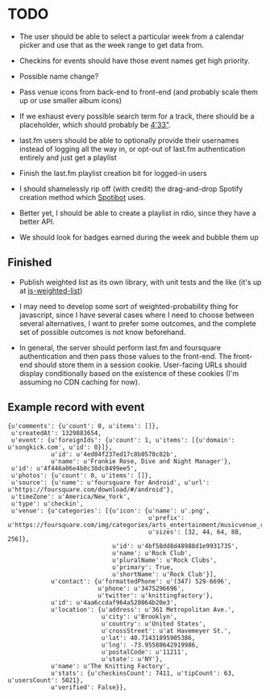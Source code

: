 TODO
====

* The user should be able to select a particular week from a calendar picker and use 
that as the week range to get data from.

* Checkins for events should have those event names get high priority.

* Possible name change?

* Pass venue icons from back-end to front-end (and probably scale them up or use 
smaller album icons)

* If we exhaust every possible search term for a track, there should be a placeholder,
which should probably be [4'33"][4-33].

* last.fm users should be able to optionally provide their usernames instead of logging 
all the way in, or opt-out of last.fm authentication entirely and just get a playlist

* Finish the last.fm playlist creation bit for logged-in users

* I should shamelessly rip off (with credit) the drag-and-drop Spotify creation method 
which [Spotibot][spotibot] uses.

* Better yet, I should be able to create a playlist in rdio, since they have a better 
API.

* We should look for badges earned during the week and bubble them up

Finished
--------

* Publish weighted list as its own library, with unit tests and the like
(it's up at [js-weighted-list][js-weighted-list])
* I may need to develop some sort of weighted-probability thing for javascript, since
I have several cases where I need to choose between several alternatives, I want to 
prefer some outcomes, and the complete set of possible outcomes is not know beforehand.

* In general, the server should perform last.fm and foursquare authentication and 
then pass those values to the front-end.  The front-end should store them in a 
session cookie.  User-facing URLs should display conditionally based on the existence 
of these cookies (I'm assuming no CDN caching for now).


Example record with event
-------------------------

    {u'comments': {u'count': 0, u'items': []},
     u'createdAt': 1329883654,
     u'event': {u'foreignIds': {u'count': 1, u'items': [{u'domain': u'songkick.com', u'id': 0}]},
                u'id': u'4ed84f237ed17c8b0570c82b',
                u'name': u'Frankie Rose, Dive and Night Manager'},
     u'id': u'4f446a06e4b0c38dc8499ee5',
     u'photos': {u'count': 0, u'items': []},
     u'source': {u'name': u'foursquare for Android', u'url': u'https://foursquare.com/download/#/android'},
     u'timeZone': u'America/New_York',
     u'type': u'checkin',
     u'venue': {u'categories': [{u'icon': {u'name': u'.png',
                                           u'prefix': u'https://foursquare.com/img/categories/arts_entertainment/musicvenue_rockclub_',
                                           u'sizes': [32, 44, 64, 88, 256]},
                                 u'id': u'4bf58dd8d48988d1e9931735',
                                 u'name': u'Rock Club',
                                 u'pluralName': u'Rock Clubs',
                                 u'primary': True,
                                 u'shortName': u'Rock Club'}],
                u'contact': {u'formattedPhone': u'(347) 529-6696',
                             u'phone': u'3475296696',
                             u'twitter': u'knittingfactory'},
                u'id': u'4aa6ccdaf964a520064b20e3',
                u'location': {u'address': u'361 Metropolitan Ave.',
                              u'city': u'Brooklyn',
                              u'country': u'United States',
                              u'crossStreet': u'at Havemeyer St.',
                              u'lat': 40.71431895905386,
                              u'lng': -73.95588642919986,
                              u'postalCode': u'11211',
                              u'state': u'NY'},
                u'name': u'The Knitting Factory',
                u'stats': {u'checkinsCount': 7411, u'tipCount': 63, u'usersCount': 5021},
                u'verified': False}},

[4-33]: http://www.last.fm/music/John+Cage/4%2733%27%27
[js-weighted-list]: https://github.com/timgilbert/js-weighted-list
[spotibot]: http://spotibot.com/playlist/
